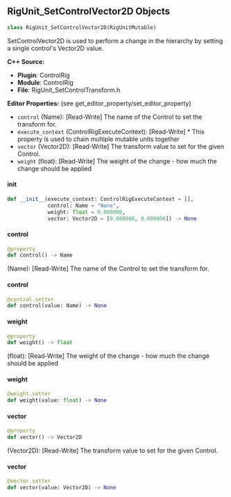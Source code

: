 ## RigUnit_SetControlVector2D Objects

```python
class RigUnit_SetControlVector2D(RigUnitMutable)
```

SetControlVector2D is used to perform a change in the hierarchy by setting a single control's Vector2D value.

**C++ Source:**

- **Plugin**: ControlRig
- **Module**: ControlRig
- **File**: RigUnit_SetControlTransform.h

**Editor Properties:** (see get_editor_property/set_editor_property)

- ``control`` (Name):  [Read-Write] The name of the Control to set the transform for.
- ``execute_context`` (ControlRigExecuteContext):  [Read-Write] * This property is used to chain multiple mutable units together
- ``vector`` (Vector2D):  [Read-Write] The transform value to set for the given Control.
- ``weight`` (float):  [Read-Write] The weight of the change - how much the change should be applied

<a id="unreal.RigUnit_SetControlVector2D.__init__"></a>

#### __init__

```python
def __init__(execute_context: ControlRigExecuteContext = [],
             control: Name = "None",
             weight: float = 0.000000,
             vector: Vector2D = [0.000000, 0.000000]) -> None
```

<a id="unreal.RigUnit_SetControlVector2D.control"></a>

#### control

```python
@property
def control() -> Name
```

(Name):  [Read-Write] The name of the Control to set the transform for.

<a id="unreal.RigUnit_SetControlVector2D.control"></a>

#### control

```python
@control.setter
def control(value: Name) -> None
```

<a id="unreal.RigUnit_SetControlVector2D.weight"></a>

#### weight

```python
@property
def weight() -> float
```

(float):  [Read-Write] The weight of the change - how much the change should be applied

<a id="unreal.RigUnit_SetControlVector2D.weight"></a>

#### weight

```python
@weight.setter
def weight(value: float) -> None
```

<a id="unreal.RigUnit_SetControlVector2D.vector"></a>

#### vector

```python
@property
def vector() -> Vector2D
```

(Vector2D):  [Read-Write] The transform value to set for the given Control.

<a id="unreal.RigUnit_SetControlVector2D.vector"></a>

#### vector

```python
@vector.setter
def vector(value: Vector2D) -> None
```

<a id="unreal.RigUnit_SetMultiControlVector2D_Entry"></a>